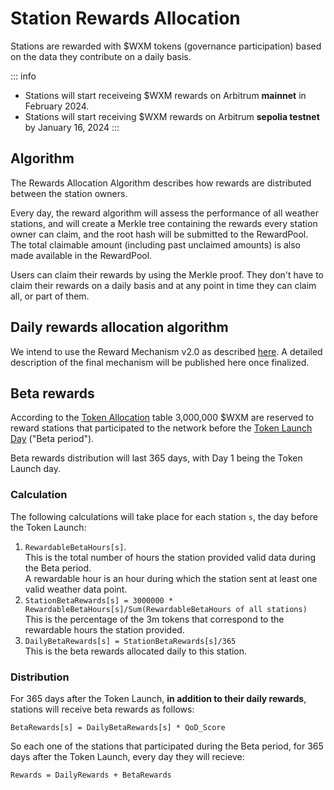# Station Rewards Allocation

Stations are rewarded with $WXM tokens (governance participation) based on the data they contribute on a daily basis.

::: info
- Stations will start receiveing $WXM rewards on Arbitrum **mainnet** in February 2024.
- Stations will start receiving $WXM rewards on Arbitrum **sepolia testnet** by January 16, 2024
:::

## Algorithm

The Rewards Allocation Algorithm describes how rewards are distributed between the station owners.

Every day, the reward algorithm will assess the performance of all weather stations, and will create a Merkle tree containing the rewards every station owner can claim, and the root hash will be submitted to the RewardPool. The total claimable amount (including past unclaimed amounts) is also made available in the RewardPool.

Users can claim their rewards by using the Merkle proof. They don't have to claim their rewards on a daily basis and at any point in time they can claim all, or part of them.

## Daily rewards allocation algorithm

We intend to use the Reward Mechanism v2.0 as described [here](https://docs.weatherxm.com/reward-mechanism#reward-mechanism-v20).
A detailed description of the final mechanism will be published here once finalized.

## Beta rewards

According to the [Token Allocation](/docs/wxm-token.html#token-allocation) table 3,000,000 $WXM are reserved to reward stations that
participated to the network before the [Token Launch Day](/docs/wxm-token.html#token-launch-day) ("Beta period").

Beta rewards distribution will last 365 days, with Day 1 being the Token Launch day.

### Calculation

The following calculations will take place for each station `s`, the day before the Token Launch:

1. `RewardableBetaHours[s]`.  
This is the total number of hours the station provided valid data during the Beta period.  
A rewardable hour is an hour during which the station sent at least one valid weather data point.
2. `StationBetaRewards[s] = 3000000 * RewardableBetaHours[s]/Sum(RewardableBetaHours of all stations)`  
This is the percentage of the 3m tokens that correspond to the rewardable hours the station provided.
3. `DailyBetaRewards[s] = StationBetaRewards[s]/365`  
This is the beta rewards allocated daily to this station.

### Distribution

For 365 days after the Token Launch, **in addition to their daily rewards**, stations will receive beta rewards as follows:

`BetaRewards[s] = DailyBetaRewards[s] * QoD_Score`

So each one of the stations that participated during the Beta period, for 365 days after the Token Launch, every day they will recieve:

`Rewards = DailyRewards + BetaRewards`